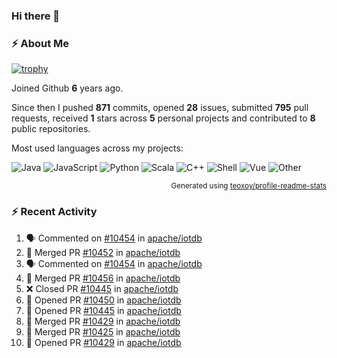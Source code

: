 ### Hi there 👋

### :zap: About Me

[![trophy](https://github-profile-trophy.vercel.app/?username=HTHou&theme=onedark)](https://github.com/ryo-ma/github-profile-trophy)
   
Joined Github **6** years ago.

Since then I pushed **871** commits, opened **28** issues, submitted **795** pull requests, received **1** stars across **5** personal projects and contributed to **8** public repositories.

Most used languages across my projects:

![Java](https://img.shields.io/static/v1?style=flat-square&label=%E2%A0%80&color=555&labelColor=%23b07219&message=Java%EF%B8%B194.4%25)
![JavaScript](https://img.shields.io/static/v1?style=flat-square&label=%E2%A0%80&color=555&labelColor=%23f1e05a&message=JavaScript%EF%B8%B11.4%25)
![Python](https://img.shields.io/static/v1?style=flat-square&label=%E2%A0%80&color=555&labelColor=%233572A5&message=Python%EF%B8%B10.7%25)
![Scala](https://img.shields.io/static/v1?style=flat-square&label=%E2%A0%80&color=555&labelColor=%23c22d40&message=Scala%EF%B8%B10.6%25)
![C++](https://img.shields.io/static/v1?style=flat-square&label=%E2%A0%80&color=555&labelColor=%23f34b7d&message=C%2B%2B%EF%B8%B10.6%25)
![Shell](https://img.shields.io/static/v1?style=flat-square&label=%E2%A0%80&color=555&labelColor=%2389e051&message=Shell%EF%B8%B10.4%25)
![Vue](https://img.shields.io/static/v1?style=flat-square&label=%E2%A0%80&color=555&labelColor=%2341b883&message=Vue%EF%B8%B10.3%25)
![Other](https://img.shields.io/static/v1?style=flat-square&label=%E2%A0%80&color=555&labelColor=%23ededed&message=Other%EF%B8%B11.2%25)

<p align="right"><sub>Generated using <a href="https://github.com/marketplace/actions/profile-readme-stats">teoxoy/profile-readme-stats</a></sub></p>


<!--![](https://github.com/HTHou/HTHou/blob/output/github-contribution-grid-snake.svg)-->

<!--![Haonan Hou's github stats](https://github-readme-stats.vercel.app/api?username=HTHou&count_private=true&show_icons=true&theme=onedark)-->

<!--![Haonan Hou's wakatime stats](https://github-readme-stats.vercel.app/api/wakatime?username=HTHou&layout=compact&theme=onedark)-->

<!--![Top Langs](https://github-readme-stats.vercel.app/api/top-langs/?username=HTHou&theme=onedark&layout=compact)-->

### :zap: Recent Activity
<!--START_SECTION:activity-->
1. 🗣 Commented on [#10454](https://github.com/apache/iotdb/issues/10454) in [apache/iotdb](https://github.com/apache/iotdb)
2. 🎉 Merged PR [#10452](https://github.com/apache/iotdb/pull/10452) in [apache/iotdb](https://github.com/apache/iotdb)
3. 🗣 Commented on [#10454](https://github.com/apache/iotdb/issues/10454) in [apache/iotdb](https://github.com/apache/iotdb)
4. 🎉 Merged PR [#10456](https://github.com/apache/iotdb/pull/10456) in [apache/iotdb](https://github.com/apache/iotdb)
5. ❌ Closed PR [#10445](https://github.com/apache/iotdb/pull/10445) in [apache/iotdb](https://github.com/apache/iotdb)
6. 💪 Opened PR [#10450](https://github.com/apache/iotdb/pull/10450) in [apache/iotdb](https://github.com/apache/iotdb)
7. 💪 Opened PR [#10445](https://github.com/apache/iotdb/pull/10445) in [apache/iotdb](https://github.com/apache/iotdb)
8. 🎉 Merged PR [#10429](https://github.com/apache/iotdb/pull/10429) in [apache/iotdb](https://github.com/apache/iotdb)
9. 🎉 Merged PR [#10425](https://github.com/apache/iotdb/pull/10425) in [apache/iotdb](https://github.com/apache/iotdb)
10. 💪 Opened PR [#10429](https://github.com/apache/iotdb/pull/10429) in [apache/iotdb](https://github.com/apache/iotdb)
<!--END_SECTION:activity-->

<!--
**HTHou/HTHou** is a ✨ _special_ ✨ repository because its `README.md` (this file) appears on your GitHub profile.

Here are some ideas to get you started:

- 🔭 I’m currently working on ...
- 🌱 I’m currently learning ...
- 👯 I’m looking to collaborate on ...
- 🤔 I’m looking for help with ...
- 💬 Ask me about ...
- 📫 How to reach me: ...
- 😄 Pronouns: ...
- ⚡ Fun fact: ...
-->
